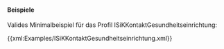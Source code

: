#### Beispiele

Valides Minimalbeispiel für das Profil ISiKKontaktGesundheitseinrichtung:

{{xml:Examples/ISiKKontaktGesundheitseinrichtung.xml}}